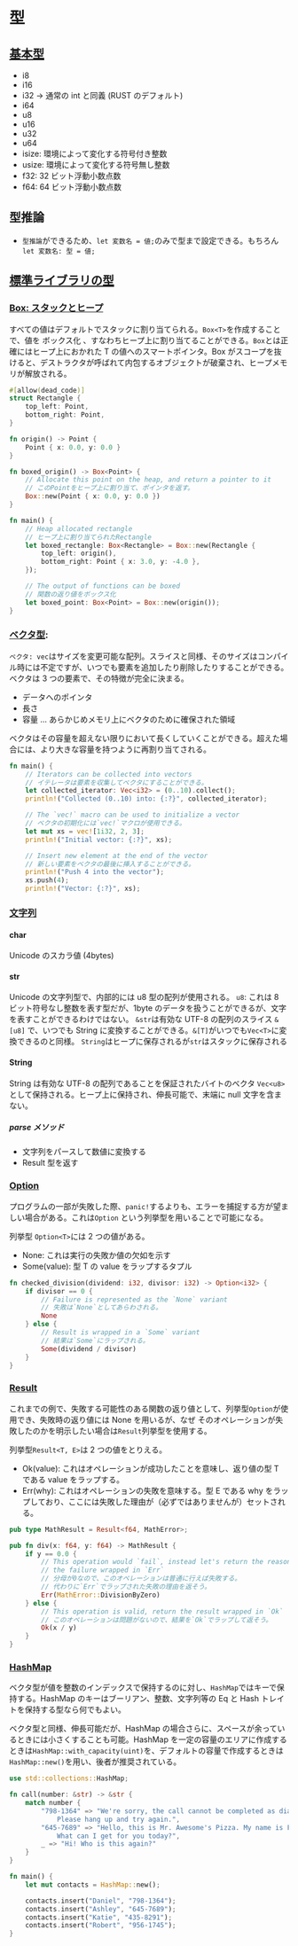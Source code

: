 # 型

## [基本型](https://doc.rust-jp.rs/rust-by-example-ja/primitives.html)

- i8
- i16
- i32 -> 通常の int と同義 (RUST のデフォルト)
- i64
- u8
- u16
- u32
- u64
- isize: 環境によって変化する符号付き整数
- usize: 環境によって変化する符号無し整数
- f32: 32 ビット浮動小数点数
- f64: 64 ビット浮動小数点数

## 型推論

- `型推論`ができるため、`let 変数名 = 値;`のみで型まで設定できる。もちろん`let 変数名: 型 = 値;`

## [標準ライブラリの型](https://doc.rust-jp.rs/rust-by-example-ja/std.html)

### [Box: スタックとヒープ](https://doc.rust-jp.rs/rust-by-example-ja/std/box.html)

すべての値はデフォルトでスタックに割り当てられる。`Box<T>`を作成することで、値を ボックス化 、すなわちヒープ上に割り当てることができる。`Box`とは正確にはヒープ上におかれた T の値へのスマートポインタ。Box がスコープを抜けると、デストラクタが呼ばれて内包するオブジェクトが破棄され、ヒープメモリが解放される。

```rs
#[allow(dead_code)]
struct Rectangle {
    top_left: Point,
    bottom_right: Point,
}

fn origin() -> Point {
    Point { x: 0.0, y: 0.0 }
}

fn boxed_origin() -> Box<Point> {
    // Allocate this point on the heap, and return a pointer to it
    // このPointをヒープ上に割り当て、ポインタを返す。
    Box::new(Point { x: 0.0, y: 0.0 })
}

fn main() {
    // Heap allocated rectangle
    // ヒープ上に割り当てられたRectangle
    let boxed_rectangle: Box<Rectangle> = Box::new(Rectangle {
        top_left: origin(),
        bottom_right: Point { x: 3.0, y: -4.0 },
    });

    // The output of functions can be boxed
    // 関数の返り値をボックス化
    let boxed_point: Box<Point> = Box::new(origin());
}
```

### [ベクタ型](https://doc.rust-jp.rs/rust-by-example-ja/std/vec.html):

`ベクタ: vec`はサイズを変更可能な配列。スライスと同様、そのサイズはコンパイル時には不定ですが、いつでも要素を追加したり削除したりすることができる。ベクタは 3 つの要素で、その特徴が完全に決まる。

- データへのポインタ
- 長さ
- 容量 ... あらかじめメモリ上にベクタのために確保された領域

ベクタはその容量を超えない限りにおいて長くしていくことができる。超えた場合には、より大きな容量を持つように再割り当てされる。

```rs
fn main() {
    // Iterators can be collected into vectors
    // イテレータは要素を収集してベクタにすることができる。
    let collected_iterator: Vec<i32> = (0..10).collect();
    println!("Collected (0..10) into: {:?}", collected_iterator);

    // The `vec!` macro can be used to initialize a vector
    // ベクタの初期化には`vec!`マクロが使用できる。
    let mut xs = vec![1i32, 2, 3];
    println!("Initial vector: {:?}", xs);

    // Insert new element at the end of the vector
    // 新しい要素をベクタの最後に挿入することができる。
    println!("Push 4 into the vector");
    xs.push(4);
    println!("Vector: {:?}", xs);
```

### [文字列](https://doc.rust-jp.rs/rust-by-example-ja/std/str.html)

#### char

Unicode のスカラ値 (4bytes)

#### str

Unicode の文字列型で、内部的には u8 型の配列が使用される。
`u8`: これは 8 ビット符号なし整数を表す型だが、1byte のデータを扱うことができるが、文字を表すことができるわけではない。
`&str`は有効な UTF-8 の配列のスライス `&[u8]` で、いつでも String に変換することができる。`&[T]`がいつでも`Vec<T>`に変換できるのと同様。
`String`はヒープに保存されるが`str`はスタックに保存される

#### String

String は有効な UTF-8 の配列であることを保証されたバイトのベクタ `Vec<u8>` として保持される。ヒープ上に保持され、伸長可能で、末端に null 文字を含まない。

##### parse メソッド

- 文字列をパースして数値に変換する
- Result 型を返す

### [Option](https://doc.rust-jp.rs/rust-by-example-ja/std/option.html)

プログラムの一部が失敗した際、`panic!`するよりも、エラーを捕捉する方が望ましい場合がある。これは`Option` という列挙型を用いることで可能になる。

列挙型 `Option<T>`には 2 つの値がある。

- None: これは実行の失敗か値の欠如を示す
- Some(value): 型 T の value をラップするタプル

```rs
fn checked_division(dividend: i32, divisor: i32) -> Option<i32> {
    if divisor == 0 {
        // Failure is represented as the `None` variant
        // 失敗は`None`としてあらわされる。
        None
    } else {
        // Result is wrapped in a `Some` variant
        // 結果は`Some`にラップされる。
        Some(dividend / divisor)
    }
}
```

### [Result](https://doc.rust-jp.rs/rust-by-example-ja/std/result.html)

これまでの例で、失敗する可能性のある関数の返り値として、列挙型`Option`が使用でき、失敗時の返り値には None を用いるが、なぜ そのオペレーションが失敗したのかを明示したい場合は`Result`列挙型を使用する。

列挙型`Result<T, E>`は 2 つの値をとりえる。

- Ok(value): これはオペレーションが成功したことを意味し、返り値の型 T である value をラップする。
- Err(why): これはオペレーションの失敗を意味する。型 E である why をラップしており、ここには失敗した理由が（必ずではありませんが）セットされる。

```rs
pub type MathResult = Result<f64, MathError>;

pub fn div(x: f64, y: f64) -> MathResult {
    if y == 0.0 {
        // This operation would `fail`, instead let's return the reason of
        // the failure wrapped in `Err`
        // 分母が0なので、このオペレーションは普通に行えば失敗する。
        // 代わりに`Err`でラップされた失敗の理由を返そう。
        Err(MathError::DivisionByZero)
    } else {
        // This operation is valid, return the result wrapped in `Ok`
        // このオペレーションは問題がないので、結果を`Ok`でラップして返そう。
        Ok(x / y)
    }
}
```

### [HashMap](https://doc.rust-jp.rs/rust-by-example-ja/std/hash.html)

ベクタ型が値を整数のインデックスで保持するのに対し、`HashMap`ではキーで保持する。HashMap のキーはブーリアン、整数、文字列等の Eq と Hash トレイトを保持する型なら何でもよい。

ベクタ型と同様、伸長可能だが、HashMap の場合さらに、スペースが余っているときには小さくすることも可能。HashMap を一定の容量のエリアに作成するときは`HashMap::with_capacity(uint)`を、デフォルトの容量で作成するときは`HashMap::new()`を用い、後者が推奨されている。

```rs
use std::collections::HashMap;

fn call(number: &str) -> &str {
    match number {
        "798-1364" => "We're sorry, the call cannot be completed as dialed.
            Please hang up and try again.",
        "645-7689" => "Hello, this is Mr. Awesome's Pizza. My name is Fred.
            What can I get for you today?",
        _ => "Hi! Who is this again?"
    }
}

fn main() {
    let mut contacts = HashMap::new();

    contacts.insert("Daniel", "798-1364");
    contacts.insert("Ashley", "645-7689");
    contacts.insert("Katie", "435-8291");
    contacts.insert("Robert", "956-1745");
}
```
